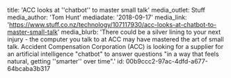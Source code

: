 title: 'ACC looks at ''chatbot'' to master small talk'
media_outlet: Stuff
media_author: 'Tom Hunt'
mediadate: '2018-09-17'
media_link: 'https://www.stuff.co.nz/technology/107117930/acc-looks-at-chatbot-to-master-small-talk'
media_blurb: 'There could be a silver lining to your next injury - the computer you talk to at ACC may have mastered the art of small talk. Accident Compensation Corporation (ACC) is looking for a supplier for an artificial intelligence "chatbot" to answer questions "in a way that feels natural, getting ''smarter'' over time".'
id: 00b9ccc2-97ac-4dfd-a677-64bcaba3b317
